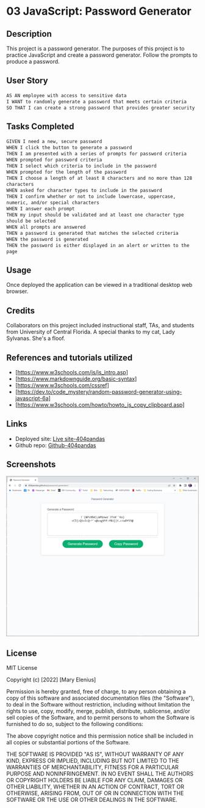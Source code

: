 # 03 JavaScript: Password Generator

## Description

This project is a password generator. The purposes of this project is to practice JavaScript and create a password generator. Follow the prompts to produce a password.

## User Story

```
AS AN employee with access to sensitive data
I WANT to randomly generate a password that meets certain criteria
SO THAT I can create a strong password that provides greater security
```

## Tasks Completed

```
GIVEN I need a new, secure password
WHEN I click the button to generate a password
THEN I am presented with a series of prompts for password criteria
WHEN prompted for password criteria
THEN I select which criteria to include in the password
WHEN prompted for the length of the password
THEN I choose a length of at least 8 characters and no more than 128 characters
WHEN asked for character types to include in the password
THEN I confirm whether or not to include lowercase, uppercase, numeric, and/or special characters
WHEN I answer each prompt
THEN my input should be validated and at least one character type should be selected
WHEN all prompts are answered
THEN a password is generated that matches the selected criteria
WHEN the password is generated
THEN the password is either displayed in an alert or written to the page
```

## Usage

Once deployed the application can be viewed in a traditional desktop web browser.

## Credits
Collaborators on this project included instructional staff, TAs, and students from University of Central Florida.
 A special thanks to my cat, Lady Sylvanas. She's a floof.

 ## References and tutorials utilized
* [https://www.w3schools.com/js/js_intro.asp]
* [https://www.markdownguide.org/basic-syntax]
* [https://www.w3schools.com/cssref]
* [https://dev.to/code_mystery/random-password-generator-using-javascript-6a]
* [https://www.w3schools.com/howto/howto_js_copy_clipboard.asp]

## Links
* Deployed site: [Live site-404pandas](https://404pandas.github.io/password-generator/)
* Github repo: [Github-404pandas](https://github.com/404pandas/working-portfolio)

## Screenshots
![Screenshot of live image](https://raw.githubusercontent.com/404pandas/password-generator/main/assets/screenshot.jpg)

## License

MIT License

Copyright (c) [2022] [Mary Elenius]

Permission is hereby granted, free of charge, to any person obtaining a copy
of this software and associated documentation files (the "Software"), to deal
in the Software without restriction, including without limitation the rights
to use, copy, modify, merge, publish, distribute, sublicense, and/or sell
copies of the Software, and to permit persons to whom the Software is
furnished to do so, subject to the following conditions:

The above copyright notice and this permission notice shall be included in all
copies or substantial portions of the Software.

THE SOFTWARE IS PROVIDED "AS IS", WITHOUT WARRANTY OF ANY KIND, EXPRESS OR
IMPLIED, INCLUDING BUT NOT LIMITED TO THE WARRANTIES OF MERCHANTABILITY,
FITNESS FOR A PARTICULAR PURPOSE AND NONINFRINGEMENT. IN NO EVENT SHALL THE
AUTHORS OR COPYRIGHT HOLDERS BE LIABLE FOR ANY CLAIM, DAMAGES OR OTHER
LIABILITY, WHETHER IN AN ACTION OF CONTRACT, TORT OR OTHERWISE, ARISING FROM,
OUT OF OR IN CONNECTION WITH THE SOFTWARE OR THE USE OR OTHER DEALINGS IN THE
SOFTWARE.